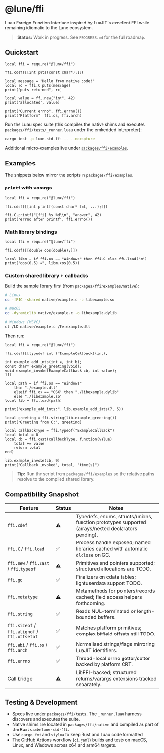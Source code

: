 # @lune/ffi

Luau Foreign Function Interface inspired by LuaJIT's excellent FFI while remaining idiomatic to the Lune ecosystem.

> **Status:** Work in progress. See `PROGRESS.md` for the full roadmap.

## Quickstart

```luau
local ffi = require("@lune/ffi")

ffi.cdef([[int puts(const char*);]])

local message = "Hello from native code!"
local rc = ffi.C.puts(message)
print("puts returned", rc)

local value = ffi.new("int", 42)
print("allocated", value)

print("Current errno", ffi.errno())
print("Platform", ffi.os, ffi.arch)
```

Run the Luau spec suite (this compiles the native shims and executes
`packages/ffi/tests/_runner.luau` under the embedded interpreter):

```bash
cargo test -p lune-std-ffi -- --nocapture
```

Additional micro-examples live under [`packages/ffi/examples`](./examples).

## Examples

The snippets below mirror the scripts in `packages/ffi/examples`.

### `printf` with varargs

```luau
local ffi = require("@lune/ffi")

ffi.cdef([[int printf(const char* fmt, ...);]])

ffi.C.printf("[ffi] %s %d\\n", "answer", 42)
print("errno after printf", ffi.errno())
```

### Math library bindings

```luau
local ffi = require("@lune/ffi")

ffi.cdef([[double cos(double);]])

local libm = if ffi.os == "Windows" then ffi.C else ffi.load("m")
print("cos(0.5) =", libm.cos(0.5))
```

### Custom shared library + callbacks

Build the sample library first (from `packages/ffi/examples/native`):

```bash
# Linux
cc -fPIC -shared native/example.c -o libexample.so

# macOS
cc -dynamiclib native/example.c -o libexample.dylib

# Windows (MSVC)
cl /LD native/example.c /Fe:example.dll
```

Then run:

```luau
local ffi = require("@lune/ffi")

ffi.cdef([[typedef int (*ExampleCallback)(int);

int example_add_ints(int a, int b);
const char* example_greeting(void);
void example_invoke(ExampleCallback cb, int value);
]])

local path = if ffi.os == "Windows"
    then "./example.dll"
    elseif ffi.os == "OSX" then "./libexample.dylib"
    else "./libexample.so"
local lib = ffi.load(path)

print("example_add_ints:", lib.example_add_ints(7, 5))

local greeting = ffi.string(lib.example_greeting())
print("Greeting from C:", greeting)

local callbackType = ffi.typeof("ExampleCallback")
local total = 0
local cb = ffi.cast(callbackType, function(value)
    total += value
    return total
end)

lib.example_invoke(cb, 9)
print("Callback invoked", total, "time(s)")
```

> **Tip:** Run the script from `packages/ffi/examples` so the relative paths
> resolve to the compiled shared library.

## Compatibility Snapshot

| Feature | Status | Notes |
| --- | --- | --- |
| `ffi.cdef` | ⚠️ | Typedefs, enums, structs/unions, function prototypes supported (arrays/nested declarators pending). |
| `ffi.C` / `ffi.load` | ✅ | Process handle exposed; named libraries cached with automatic `dlclose` on GC. |
| `ffi.new` / `ffi.cast` / `ffi.typeof` | ⚠️ | Primitives and pointers supported; structured allocations are TODO. |
| `ffi.gc` | ✅ | Finalizers on cdata tables; lightuserdata support TODO. |
| `ffi.metatype` | ⚠️ | Metamethods for pointers/records cached; field access helpers forthcoming. |
| `ffi.string` | ✅ | Reads NUL-terminated or length-bounded buffers. |
| `ffi.sizeof` / `ffi.alignof` / `ffi.offsetof` | ✅ | Matches platform primitives; complex bitfield offsets still TODO. |
| `ffi.abi` / `ffi.os` / `ffi.arch` | ✅ | Normalised strings/flags mirroring LuaJIT identifiers. |
| `ffi.errno` | ✅ | Thread-local errno getter/setter backed by platform CRT. |
| Call bridge | ⚠️ | LibFFI-backed; structured returns/varargs extensions tracked separately. |

## Testing & Development

- Specs live under `packages/ffi/tests`. The `_runner.luau` harness discovers and executes the suite.
- Native shims are located in `packages/ffi/native` and compiled as part of the Rust crate `lune-std-ffi`.
- Use `cargo fmt` and `stylua` to keep Rust and Luau code formatted.
- The GitHub Actions workflow (`ci.yaml`) builds and tests on macOS, Linux, and Windows across x64 and arm64 targets.

